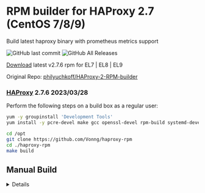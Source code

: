# RPM builder for HAProxy 2.7 (CentOS 7/8/9)

Build latest haproxy binary with prometheus metrics support

![GitHub last commit](https://img.shields.io/github/last-commit/Vonng/pigsty?style=for-the-badge)
![GitHub All Releases](https://img.shields.io/github/downloads/Vonng/pigsty/total?style=for-the-badge)

[Download](https://github.com/Vonng/haproxy-rpm/releases/tag/v2.7.6) latest v2.7.6 rpm for EL7 | EL8 | EL9

Original Repo: [philyuchkoff/HAProxy-2-RPM-builder](https://github.com/philyuchkoff/HAProxy-2-RPM-builder)



### [HAProxy](http://www.haproxy.org/) 2.7.6 2023/03/28

Perform the following steps on a build box as a regular user:

```bash
yum -y groupinstall 'Development Tools'
yum install -y pcre-devel make gcc openssl-devel rpm-build systemd-devel wget sed zlib-devel

cd /opt
git clone https://github.com/Vonng/haproxy-rpm
cd ./haproxy-rpm
make build
```


## Manual Build

<details>

```bash
cd /opt ; tar -xf haproxy-rpm.tar.gz ; cd haproxy-rpm
rm -rf rpmbuild/SOURCES ; mkdir -p rpmbuild/SOURCES ; cp -r ./SOURCES/* ./rpmbuild/SOURCES/
rm -rf rpmbuild/SPECS ; mkdir -p rpmbuild/SPECS ; cp -r ./SPECS/* ./rpmbuild/SPECS/

rpmbuild --nodebuginfo -ba SPECS/haproxy.spec \
	--define "mainversion 2.7" \
	--define "version 2.7.6" \
	--define "release 1" \
	--define "_topdir %(pwd)/rpmbuild" \
	--define "_builddir %{_topdir}/BUILD" \
	--define "_buildroot %{_topdir}/BUILDROOT" \
	--define "_rpmdir %{_topdir}/RPMS" \
	--define "_srcrpmdir %{_topdir}/SRPMS" \
	--define "_use_lua 0" \
	--define "_use_prometheus 1"

cp -f rpmbuild/RPMS/x86_64/haproxy-* /tmp/
```

</details>